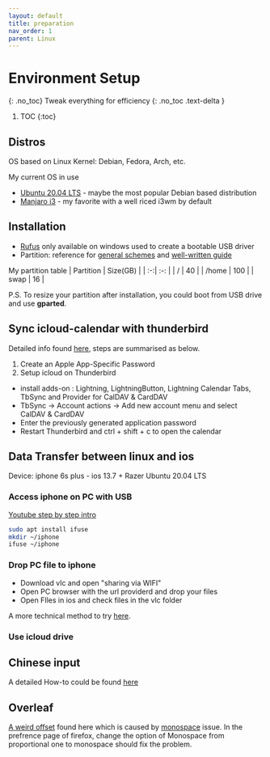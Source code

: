 ```yaml
---
layout: default
title: preparation
nav_order: 1
parent: Linux
---
```

# Environment Setup
{: .no_toc}
Tweak everything for efficiency
{: .no_toc .text-delta }
1. TOC
{:toc}

## Distros
OS based on Linux Kernel: Debian, Fedora, Arch, etc.

My current OS in use
* [Ubuntu 20.04 LTS](https://releases.ubuntu.com/20.04/) - maybe the most popular Debian based distribution
* [Manjaro i3](https://manjaro.org/downloads/community/i3/) - my favorite with a well riced i3wm by default

## Installation
* [Rufus](https://rufus.ie/) only available on windows used to create a bootable USB driver
* Partition: reference for [general schemes](https://help.ubuntu.com/community/PartitioningSchemes) and [well-written guide](https://help.ubuntu.com/lts/installation-guide/amd64/install.en.pdf)

My partition table
| Partition | Size(GB) |
| :-:|  :-: |
| /   |   40 |
| /home |  100 |
| swap  |  16  |

P.S. To resize your partition after installation, you could boot from USB drive and use **gparted**.

## Sync icloud-calendar with thunderbird
Detailed info found [here](https://webhostinghero.org/ubuntu-icloud-sync/), steps are summarised as below.
1. Create an Apple App-Specific Password
2. Setup icloud on Thunderbird
  * install adds-on : Lightning, LightningButton, Lightning Calendar Tabs, TbSync and Provider for CalDAV & CardDAV
  * TbSync -> Account actions -> Add new account menu and select  CalDAV & CardDAV
  * Enter the previously generated application password
  * Restart Thunderbird and ctrl + shift + c to open the calendar

## Data Transfer between linux and ios
Device: iphone 6s plus - ios 13.7 + Razer Ubuntu 20.04 LTS
### Access iphone on PC with USB
[Youtube step by step intro](https://www.youtube.com/watch?v=LWkIQK-HBDI)
```sh
sudo apt install ifuse
mkdir ~/iphone
ifuse ~/iphone
```
### Drop PC file to iphone
* Download vlc and open "sharing via WIFI"
* Open PC browser with the url providerd and drop your files  
* Open FIles in ios and check files in the vlc folder

A more technical method to try [here](https://www.addictivetips.com/ubuntu-linux-tips/transfer-files-from-linux-to-ios-wirelessly/).

### Use icloud drive

  
## Chinese input
A detailed How-to could be found [here](https://leimao.github.io/blog/Ubuntu-Gaming-Chinese-Input/)

## Overleaf
[A weird offset](https://support.mozilla.org/bg/questions/1263396?&mobile=0) found here which is caused by [monospace](https://en.wikipedia.org/wiki/Monospaced_font) issue. In the prefrence page of firefox, change the option of Monospace from proportional one to monospace should fix the problem. 

